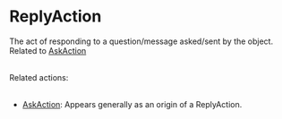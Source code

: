 # ReplyAction

The act of responding to a question/message asked/sent by the object. Related to <a class="localLink" href="http://schema.org/AskAction">AskAction</a><br/><br/>

Related actions:<br/><br/>

<ul>
<li><a class="localLink" href="http://schema.org/AskAction">AskAction</a>: Appears generally as an origin of a ReplyAction.</li>
</ul>
